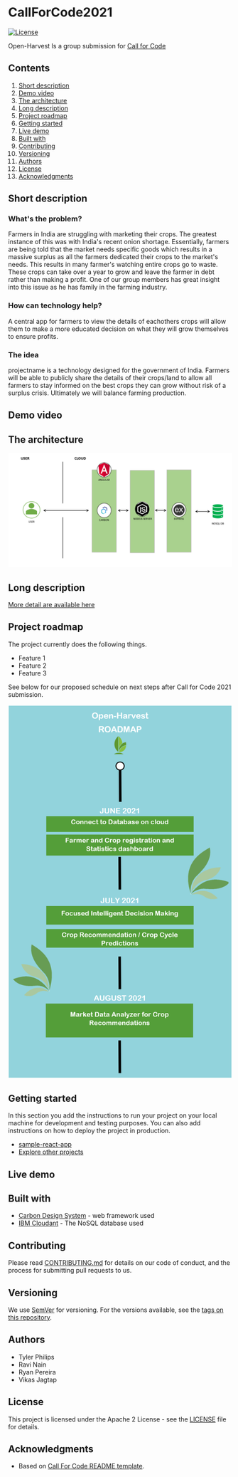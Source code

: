 # CallForCode2021

[![License](https://img.shields.io/badge/License-Apache2-blue.svg)](https://www.apache.org/licenses/LICENSE-2.0) 

Open-Harvest Is a group submission for [Call for Code](https://developer.ibm.com/callforcode/) 


## Contents

1. [Short description](#short-description)
1. [Demo video](#demo-video)
1. [The architecture](#the-architecture)
1. [Long description](#long-description)
1. [Project roadmap](#project-roadmap)
1. [Getting started](#getting-started)
1. [Live demo](#live-demo)
1. [Built with](#built-with)
1. [Contributing](#contributing)
1. [Versioning](#versioning)
1. [Authors](#authors)
1. [License](#license)
1. [Acknowledgments](#acknowledgments)

## Short description

### What's the problem?

Farmers in India are struggling with marketing their crops. The greatest instance of this was with India's recent onion shortage. Essentially, farmers are being told that the market needs specific goods which results in a massive surplus as all the farmers dedicated their crops to the market's needs. This results in many farmer's watching entire crops go to waste. These crops can take over a year to grow and leave the farmer in debt rather than making a profit. One of our group members has great insight into this issue as he has family in the farming industry.

### How can technology help?
A central app for farmers to view the details of eachothers crops will allow them to make a more educated decision on what they will grow themselves to ensure profits.

### The idea
projectname is a technology designed for the government of India. Farmers will be able to publicly share the details of their crops/land to allow all farmers to stay informed on the best crops they can grow without risk of a surplus crisis. 
Ultimately we will balance farming production.

## Demo video


## The architecture


![Architecture](./images/architecture.PNG)
## Long description
[More detail are available here](./DESCRIPTION.md)

## Project roadmap

The project currently does the following things.

- Feature 1
- Feature 2
- Feature 3

See below for our proposed schedule on next steps after Call for Code 2021 submission.

![Roadmap](./images/roadmap2.PNG)

## Getting started

In this section you add the instructions to run your project on your local machine for development and testing purposes. You can also add instructions on how to deploy the project in production.

- [sample-react-app](./sample-react-app/README.md)
- [Explore other projects](https://github.com/upkarlidder/ibmhacks)

## Live demo


## Built with

- [Carbon Design System](https://github.com/Philipsty/carbon-angular-starter) - web framework used
- [IBM Cloudant](https://cloud.ibm.com/catalog?search=cloudant#search_results) - The NoSQL database used
## Contributing

Please read [CONTRIBUTING.md](CONTRIBUTING.md) for details on our code of conduct, and the process for submitting pull requests to us.

## Versioning

We use [SemVer](http://semver.org/) for versioning. For the versions available, see the [tags on this repository](https://github.com/your/project/tags).

## Authors
- Tyler Philips
- Ravi Nain
- Ryan Pereira
- Vikas Jagtap

## License

This project is licensed under the Apache 2 License - see the [LICENSE](LICENSE) file for details.

## Acknowledgments

- Based on [Call For Code README template](https://github.com/Call-for-Code/Project-Sample/blob/main/README.md).
